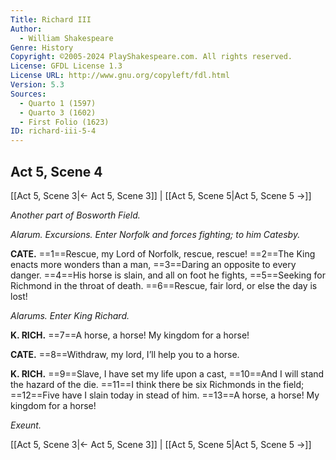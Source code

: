 ```yaml
---
Title: Richard III
Author: 
  - William Shakespeare
Genre: History
Copyright: ©2005-2024 PlayShakespeare.com. All rights reserved.
License: GFDL License 1.3
License URL: http://www.gnu.org/copyleft/fdl.html
Version: 5.3
Sources:
  - Quarto 1 (1597)
  - Quarto 3 (1602)
  - First Folio (1623)
ID: richard-iii-5-4
---
```


## Act 5, Scene 4
[[Act 5, Scene 3|← Act 5, Scene 3]] | [[Act 5, Scene 5|Act 5, Scene 5 →]]

*Another part of Bosworth Field.*

*Alarum. Excursions. Enter Norfolk and forces fighting; to him Catesby.*

**CATE.**
==1==Rescue, my Lord of Norfolk, rescue, rescue!
==2==The King enacts more wonders than a man,
==3==Daring an opposite to every danger.
==4==His horse is slain, and all on foot he fights,
==5==Seeking for Richmond in the throat of death.
==6==Rescue, fair lord, or else the day is lost!

*Alarums. Enter King Richard.*

**K. RICH.**
==7==A horse, a horse! My kingdom for a horse!

**CATE.**
==8==Withdraw, my lord, I’ll help you to a horse.

**K. RICH.**
==9==Slave, I have set my life upon a cast,
==10==And I will stand the hazard of the die.
==11==I think there be six Richmonds in the field;
==12==Five have I slain today in stead of him.
==13==A horse, a horse! My kingdom for a horse!

*Exeunt.*

[[Act 5, Scene 3|← Act 5, Scene 3]] | [[Act 5, Scene 5|Act 5, Scene 5 →]]